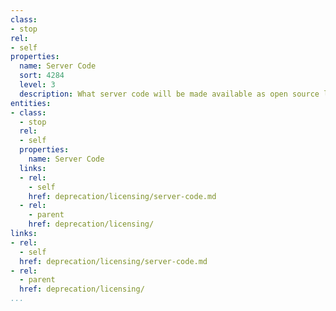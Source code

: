 ```yaml
---
class:
- stop
rel:
- self
properties:
  name: Server Code
  sort: 4284
  level: 3
  description: What server code will be made available as open source license?
entities:
- class:
  - stop
  rel:
  - self
  properties:
    name: Server Code
  links:
  - rel:
    - self
    href: deprecation/licensing/server-code.md
  - rel:
    - parent
    href: deprecation/licensing/
links:
- rel:
  - self
  href: deprecation/licensing/server-code.md
- rel:
  - parent
  href: deprecation/licensing/
...
```

